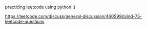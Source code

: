 practicing leetcode using python :)

https://leetcode.com/discuss/general-discussion/460599/blind-75-leetcode-questions
